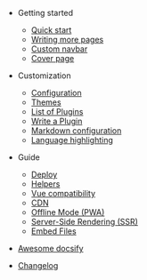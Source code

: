 
- Getting started

  - [Quick start](quickstart.md)
  - [Writing more pages](more-pages.md)
  - [Custom navbar](custom-navbar.md)
  - [Cover page](cover.md)

- Customization

  - [Configuration](configuration.md)
  - [Themes](themes.md)
  - [List of Plugins](plugins.md)
  - [Write a Plugin](write-a-plugin.md)
  - [Markdown configuration](markdown.md)
  - [Language highlighting](language-highlight.md)

- Guide

  - [Deploy](deploy.md)
  - [Helpers](helpers.md)
  - [Vue compatibility](vue.md)
  - [CDN](cdn.md)
  - [Offline Mode (PWA)](pwa.md)
  - [Server-Side Rendering (SSR)](ssr.md)
  - [Embed Files](embed-files.md)

- [Awesome docsify](awesome.md)
- [Changelog](changelog.md)